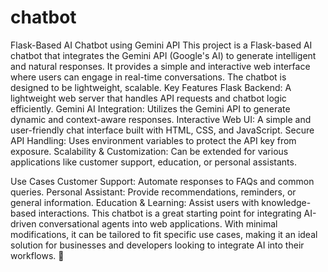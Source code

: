# chatbot
Flask-Based AI Chatbot using Gemini API This project is a Flask-based AI chatbot that integrates the Gemini API (Google's AI) to generate intelligent and natural responses. It provides a simple and interactive web interface where users can engage in real-time conversations.
The chatbot is designed to be lightweight, scalable. Key Features Flask Backend: A lightweight web server that handles API requests and chatbot logic efficiently. Gemini AI Integration: Utilizes the Gemini API to generate dynamic and context-aware responses. Interactive Web UI: A simple and user-friendly chat interface built with HTML, CSS, and JavaScript. Secure API Handling: Uses environment variables to protect the API key from exposure. Scalability & Customization: Can be extended for various applications like customer support, education, or personal assistants.

Use Cases Customer Support: Automate responses to FAQs and common queries. Personal Assistant: Provide recommendations, reminders, or general information. Education & Learning: Assist users with knowledge-based interactions. This chatbot is a great starting point for integrating AI-driven conversational agents into web applications. With minimal modifications, it can be tailored to fit specific use cases, making it an ideal solution for businesses and developers looking to integrate AI into their workflows. 🚀

